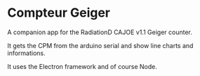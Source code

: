 # Compteur Geiger

A companion app for the RadiationD CAJOE v1.1 Geiger counter.

It gets the CPM from the arduino serial and show line charts and informations.

It uses the Electron framework and of course Node.